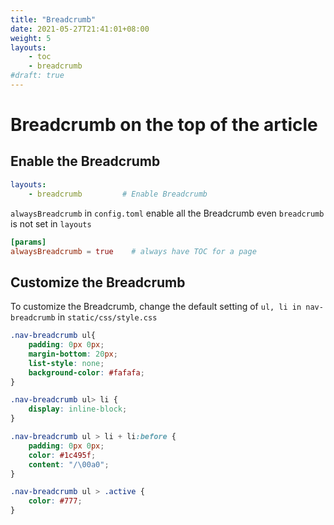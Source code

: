 ```yaml
---
title: "Breadcrumb"
date: 2021-05-27T21:41:01+08:00
weight: 5
layouts:
    - toc
    - breadcrumb
#draft: true
---
```



# Breadcrumb on the top of the article

## Enable the Breadcrumb

```yml
layouts:
    - breadcrumb         # Enable Breadcrumb 
```

`alwaysBreadcrumb` in `config.toml` enable all the Breadcrumb even `breadcrumb` is not set in `layouts`

```toml
[params]
alwaysBreadcrumb = true    # always have TOC for a page
```


## Customize the Breadcrumb

To customize the Breadcrumb, change the default setting of `ul, li in nav-breadcrumb` in `static/css/style.css`  

```css
.nav-breadcrumb ul{
    padding: 0px 0px;
    margin-bottom: 20px;
    list-style: none;
    background-color: #fafafa;
}

.nav-breadcrumb ul> li {
    display: inline-block;
}

.nav-breadcrumb ul > li + li:before {
    padding: 0px 0px;
    color: #1c495f;
    content: "/\00a0";
}

.nav-breadcrumb ul > .active {
    color: #777;
}

```

